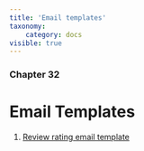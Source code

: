 ```yaml
---
title: 'Email templates'
taxonomy:
    category: docs
visible: true
---
```


### Chapter 32

# Email Templates

1. [Review rating email template](https://www.sellacious.com/documentation-v2#/learn/email-templates/review-rating-email)

